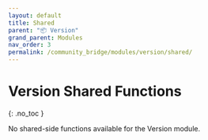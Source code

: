 ```yaml
---
layout: default
title: Shared
parent: "📦 Version"
grand_parent: Modules
nav_order: 3
permalink: /community_bridge/modules/version/shared/
---
```


# Version Shared Functions
{: .no_toc }

No shared-side functions available for the Version module.